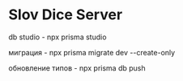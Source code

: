 # Slov Dice Server

db studio - npx prisma studio

миграция - npx prisma migrate dev --create-only

обновление типов - npx prisma db push
